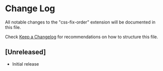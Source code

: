 # Change Log

All notable changes to the "css-fix-order" extension will be documented in this file.

Check [Keep a Changelog](http://keepachangelog.com/) for recommendations on how to structure this file.

## [Unreleased]

- Initial release